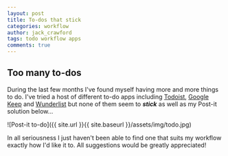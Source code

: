 ```yaml
---
layout: post
title: To-dos that stick
categories: workflow
author: jack_crawford
tags: todo workflow apps
comments: true
---
```


## Too many to-dos
During the last few months I've found myself having more and more things to do. I've tried a host of different to-do apps including [Todoist](https://en.todoist.com/), [Google Keep](https://keep.google.com/) and [Wunderlist](https://www.wunderlist.com/) but none of them seem to _**stick**_ as well as my Post-it solution below...

![Post-it to-do]({{ site.url }}{{ site.baseurl }}/assets/img/todo.jpg)

In all seriousness I just haven't been able to find one that suits my workflow exactly how I'd like it to. All suggestions would be greatly appreciated!
